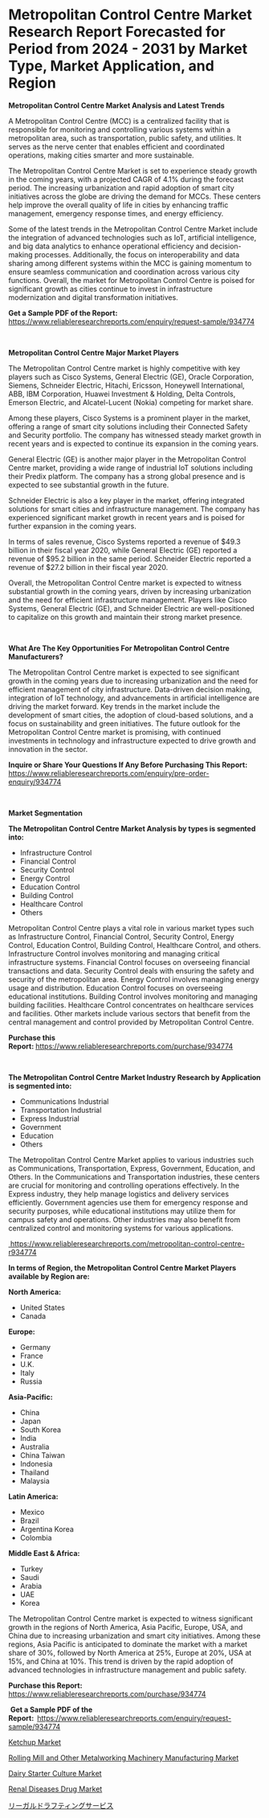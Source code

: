 <p><h1>Metropolitan Control Centre Market Research Report Forecasted for Period from 2024 -  2031 by Market Type, Market Application, and Region</h1></p><p><strong>Metropolitan Control Centre Market Analysis and Latest Trends</strong></p>
<p><p>A Metropolitan Control Centre (MCC) is a centralized facility that is responsible for monitoring and controlling various systems within a metropolitan area, such as transportation, public safety, and utilities. It serves as the nerve center that enables efficient and coordinated operations, making cities smarter and more sustainable.</p><p>The Metropolitan Control Centre Market is set to experience steady growth in the coming years, with a projected CAGR of 4.1% during the forecast period. The increasing urbanization and rapid adoption of smart city initiatives across the globe are driving the demand for MCCs. These centers help improve the overall quality of life in cities by enhancing traffic management, emergency response times, and energy efficiency.</p><p>Some of the latest trends in the Metropolitan Control Centre Market include the integration of advanced technologies such as IoT, artificial intelligence, and big data analytics to enhance operational efficiency and decision-making processes. Additionally, the focus on interoperability and data sharing among different systems within the MCC is gaining momentum to ensure seamless communication and coordination across various city functions. Overall, the market for Metropolitan Control Centre is poised for significant growth as cities continue to invest in infrastructure modernization and digital transformation initiatives.</p></p>
<p><strong>Get a Sample PDF of the Report:&nbsp;</strong> <a href="https://www.reliableresearchreports.com/enquiry/request-sample/934774">https://www.reliableresearchreports.com/enquiry/request-sample/934774</a></p>
<p>&nbsp;</p>
<p><strong>Metropolitan Control Centre Major Market Players</strong></p>
<p><p>The Metropolitan Control Centre market is highly competitive with key players such as Cisco Systems, General Electric (GE), Oracle Corporation, Siemens, Schneider Electric, Hitachi, Ericsson, Honeywell International, ABB, IBM Corporation, Huawei Investment & Holding, Delta Controls, Emerson Electric, and Alcatel-Lucent (Nokia) competing for market share.</p><p>Among these players, Cisco Systems is a prominent player in the market, offering a range of smart city solutions including their Connected Safety and Security portfolio. The company has witnessed steady market growth in recent years and is expected to continue its expansion in the coming years.</p><p>General Electric (GE) is another major player in the Metropolitan Control Centre market, providing a wide range of industrial IoT solutions including their Predix platform. The company has a strong global presence and is expected to see substantial growth in the future.</p><p>Schneider Electric is also a key player in the market, offering integrated solutions for smart cities and infrastructure management. The company has experienced significant market growth in recent years and is poised for further expansion in the coming years.</p><p>In terms of sales revenue, Cisco Systems reported a revenue of $49.3 billion in their fiscal year 2020, while General Electric (GE) reported a revenue of $95.2 billion in the same period. Schneider Electric reported a revenue of $27.2 billion in their fiscal year 2020.</p><p>Overall, the Metropolitan Control Centre market is expected to witness substantial growth in the coming years, driven by increasing urbanization and the need for efficient infrastructure management. Players like Cisco Systems, General Electric (GE), and Schneider Electric are well-positioned to capitalize on this growth and maintain their strong market presence.</p></p>
<p>&nbsp;</p>
<p><strong>What Are The Key Opportunities For Metropolitan Control Centre Manufacturers?</strong></p>
<p><p>The Metropolitan Control Centre market is expected to see significant growth in the coming years due to increasing urbanization and the need for efficient management of city infrastructure. Data-driven decision making, integration of IoT technology, and advancements in artificial intelligence are driving the market forward. Key trends in the market include the development of smart cities, the adoption of cloud-based solutions, and a focus on sustainability and green initiatives. The future outlook for the Metropolitan Control Centre market is promising, with continued investments in technology and infrastructure expected to drive growth and innovation in the sector.</p></p>
<p><strong>Inquire or Share Your Questions If Any Before Purchasing This Report:</strong> <a href="https://www.reliableresearchreports.com/enquiry/pre-order-enquiry/934774">https://www.reliableresearchreports.com/enquiry/pre-order-enquiry/934774</a></p>
<p>&nbsp;</p>
<p><strong>Market Segmentation</strong></p>
<p><strong>The Metropolitan Control Centre Market Analysis by types is segmented into:</strong></p>
<p><ul><li>Infrastructure Control</li><li>Financial Control</li><li>Security Control</li><li>Energy Control</li><li>Education Control</li><li>Building Control</li><li>Healthcare Control</li><li>Others</li></ul></p>
<p><p>Metropolitan Control Centre plays a vital role in various market types such as Infrastructure Control, Financial Control, Security Control, Energy Control, Education Control, Building Control, Healthcare Control, and others. Infrastructure Control involves monitoring and managing critical infrastructure systems. Financial Control focuses on overseeing financial transactions and data. Security Control deals with ensuring the safety and security of the metropolitan area. Energy Control involves managing energy usage and distribution. Education Control focuses on overseeing educational institutions. Building Control involves monitoring and managing building facilities. Healthcare Control concentrates on healthcare services and facilities. Other markets include various sectors that benefit from the central management and control provided by Metropolitan Control Centre.</p></p>
<p><strong>Purchase this Report:&nbsp;</strong><a href="https://www.reliableresearchreports.com/purchase/934774">https://www.reliableresearchreports.com/purchase/934774</a></p>
<p>&nbsp;</p>
<p><strong>The Metropolitan Control Centre Market Industry Research by Application is segmented into:</strong></p>
<p><ul><li>Communications Industrial</li><li>Transportation Industrial</li><li>Express Industrial</li><li>Government</li><li>Education</li><li>Others</li></ul></p>
<p><p>The Metropolitan Control Centre Market applies to various industries such as Communications, Transportation, Express, Government, Education, and Others. In the Communications and Transportation industries, these centers are crucial for monitoring and controlling operations effectively. In the Express industry, they help manage logistics and delivery services efficiently. Government agencies use them for emergency response and security purposes, while educational institutions may utilize them for campus safety and operations. Other industries may also benefit from centralized control and monitoring systems for various applications.</p></p>
<p><a href="https://www.reliableresearchreports.com/metropolitan-control-centre-r934774">&nbsp;https://www.reliableresearchreports.com/metropolitan-control-centre-r934774</a></p>
<p><strong>In terms of Region, the Metropolitan Control Centre Market Players available by Region are:</strong></p>
<p>
    <p> <strong> North America: </strong>
        <ul>
            <li>United States</li>
            <li>Canada</li>
        </ul>
        </p> 
    <p> <strong> Europe: </strong>
        <ul>
            <li>Germany</li>
            <li>France</li>
            <li>U.K.</li>
            <li>Italy</li>
            <li>Russia</li>
        </ul>
        </p> 
    <p> <strong> Asia-Pacific: </strong>
        <ul>
            <li>China</li>
            <li>Japan</li>
            <li>South Korea</li>
            <li>India</li>
            <li>Australia</li>
            <li>China Taiwan</li>
            <li>Indonesia</li>
            <li>Thailand</li>
            <li>Malaysia</li>
        </ul>
        </p> 
    <p> <strong> Latin America: </strong>
        <ul>
            <li>Mexico</li>
            <li>Brazil</li>
            <li>Argentina Korea</li>
            <li>Colombia</li>
        </ul>
        </p> 
    <p> <strong> Middle East & Africa: </strong>
        <ul>
            <li>Turkey</li>
            <li>Saudi</li>
            <li>Arabia</li>
            <li>UAE</li>
            <li>Korea</li>
        </ul>
    </p>
    </p>
<p><p>The Metropolitan Control Centre market is expected to witness significant growth in the regions of North America, Asia Pacific, Europe, USA, and China due to increasing urbanization and smart city initiatives. Among these regions, Asia Pacific is anticipated to dominate the market with a market share of 30%, followed by North America at 25%, Europe at 20%, USA at 15%, and China at 10%. This trend is driven by the rapid adoption of advanced technologies in infrastructure management and public safety.</p></p>
<p><strong>Purchase this Report: </strong><a href="https://www.reliableresearchreports.com/purchase/934774">https://www.reliableresearchreports.com/purchase/934774</a></p>
<p>&nbsp;<strong>Get a Sample PDF of the Report:&nbsp;&nbsp;</strong><a href="https://www.reliableresearchreports.com/enquiry/request-sample/934774">https://www.reliableresearchreports.com/enquiry/request-sample/934774</a></p>
<p><strong></strong></p>
<p><p><a href="https://www.linkedin.com/pulse/ketchup-market-comprehensive-assessment-type-application-geography-evijf">Ketchup Market</a></p><p><a href="https://github.com/edytherolanlouisejk1miz0wig/Market-Research-Report-List-2/blob/main/rolling-mill-and-other-metalworking-machinery-manufacturing-market.md">Rolling Mill and Other Metalworking Machinery Manufacturing Market</a></p><p><a href="https://www.linkedin.com/pulse/dairy-starter-culture-market-key-successful-business-strategy-4gtnf">Dairy Starter Culture Market</a></p><p><a href="https://github.com/EunaWiegad2023/Market-Research-Report-List-1/blob/main/renal-diseases-drug-market.md">Renal Diseases Drug Market</a></p><p><a href="https://medium.com/@sebastianhodges1/%E6%B3%95%E7%9A%84%E8%B5%B7%E8%8D%89%E3%82%B5%E3%83%BC%E3%83%93%E3%82%B9%E5%B8%82%E5%A0%B4%E8%AA%BF%E6%9F%BB%E3%83%AC%E3%83%9D%E3%83%BC%E3%83%88-%E3%81%9D%E3%81%AE%E6%AD%B4%E5%8F%B2%E3%81%8A%E3%82%88%E3%81%B32024%E5%B9%B4%E3%81%8B%E3%82%892031%E5%B9%B4%E3%81%BE%E3%81%A7%E3%81%AE%E4%BA%88%E6%B8%AC-dfe29ea0f615">リーガルドラフティングサービス</a></p></p>